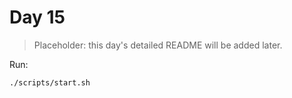 # Day 15

> Placeholder: this day's detailed README will be added later.

Run:
```bash
./scripts/start.sh
```
